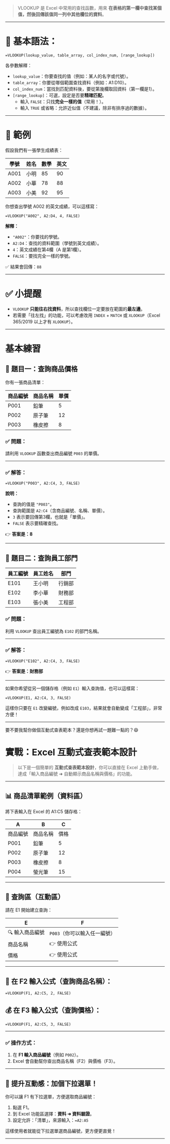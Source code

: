 > VLOOKUP 是 Excel 中常用的查找函數，用來 **在表格的第一欄中查找某個值，然後回傳該值同一列中其他欄位的資料**。

---

# 📘 基本語法：

```excel
=VLOOKUP(lookup_value, table_array, col_index_num, [range_lookup])
```

各參數解釋：

- `lookup_value`：你要查找的值（例如：某人的名字或代號）。
- `table_array`：你要從哪個範圍查找資料（例如：A1:D10）。
- `col_index_num`：當找到匹配資料後，要從第幾欄取回資料（第一欄是1）。
- `[range_lookup]`：可選，設定是否要**精確匹配**。
  - 輸入 `FALSE`：只找**完全一樣的值**（常用！）。
  - 輸入 `TRUE` 或省略：允許近似值（不建議，除非有排序過的數據）。

---

# 🧾 範例

假設我們有一張學生成績表：

| 學號 | 姓名   | 數學 | 英文 |
|------|--------|------|------|
| A001 | 小明   | 85   | 90   |
| A002 | 小華   | 78   | 88   |
| A003 | 小美   | 92   | 95   |

你想查出學號 A002 的英文成績，可以這樣寫：

```excel
=VLOOKUP("A002", A2:D4, 4, FALSE)
```

**解釋：**

- `"A002"`：你要找的學號。
- `A2:D4`：查找的資料範圍（學號到英文成績）。
- `4`：英文成績在第4欄（A 是第1欄）。
- `FALSE`：要找完全一樣的學號。

✅ 結果會回傳：`88`

---

# ✅ 小提醒

- `VLOOKUP` **只能往右找資料**，所以查找欄位一定要放在範圍的**最左邊**。
- 若需要「往左找」的功能，可以考慮改用 `INDEX` + `MATCH` 或 `XLOOKUP`（Excel 365/2019 以上才有 `XLOOKUP`）。

---

# 基本練習
## 📝 題目一：查詢商品價格

你有一張商品清單：

| 商品編號 | 商品名稱 | 單價 |
|----------|----------|------|
| P001     | 鉛筆     | 5    |
| P002     | 原子筆   | 12   |
| P003     | 橡皮擦   | 8    |

### ✅ 問題：
請利用 `VLOOKUP` 函數查出商品編號 `P003` 的單價。

---

### ✅ 解答：

```excel
=VLOOKUP("P003", A2:C4, 3, FALSE)
```

**說明：**
- 查詢的值是 `"P003"`。
- 查詢範圍是 `A2:C4`（含商品編號、名稱、單價）。
- `3` 表示要回傳第3欄，也就是「單價」。
- `FALSE` 表示要精確查找。

👉 **答案是：8**

---

## 📝 題目二：查詢員工部門

| 員工編號 | 員工姓名 | 部門     |
|----------|----------|----------|
| E101     | 王小明   | 行銷部   |
| E102     | 李小華   | 財務部   |
| E103     | 張小美   | 工程部   |

### ✅ 問題：
利用 `VLOOKUP` 查出員工編號為 `E102` 的部門名稱。

---

### ✅ 解答：

```excel
=VLOOKUP("E102", A2:C4, 3, FALSE)
```

👉 **答案是：財務部**

---

如果你希望從另一個儲存格（例如 `E1`）輸入查詢值，也可以這樣寫：

```excel
=VLOOKUP(E1, A2:C4, 3, FALSE)
```

這樣你只要在 `E1` 改變編號，例如改成 `E103`，結果就會自動變成「工程部」，非常方便！

---

要不要我幫你做個互動式查表範本？還是你想再試一題難一點的？😄

# 實戰：Excel 互動式查表範本設計

> 以下是一個簡單的 **互動式查表範本設計**，你可以直接在 Excel 上動手做，達成「輸入商品編號 ➜ 自動顯示商品名稱與價格」的功能。

---

## 📊 商品清單範例（資料區）

將下表輸入在 Excel 的 A1:C5 儲存格：

| A         | B         | C     |
|-----------|-----------|-------|
| 商品編號  | 商品名稱  | 價格  |
| P001      | 鉛筆      | 5     |
| P002      | 原子筆    | 12    |
| P003      | 橡皮擦    | 8     |
| P004      | 螢光筆    | 15    |

---

## 🎯 查詢區（互動區）

請在 E1 開始建立查詢：

| E         | F              |
|-----------|----------------|
| 🔍 輸入商品編號 | `P003`（你可以輸入任一編號） |
| 商品名稱       | 👉 使用公式 |
| 價格           | 👉 使用公式 |

---

## 🧮 在 F2 輸入公式（查詢商品名稱）：

```excel
=VLOOKUP(F1, A2:C5, 2, FALSE)
```

## 💰 在 F3 輸入公式（查詢價格）：

```excel
=VLOOKUP(F1, A2:C5, 3, FALSE)
```

---

### ✅ 操作方式：

1. 在 **F1 輸入商品編號**（例如 `P002`）。
2. Excel 會自動幫你查出商品名稱（F2）與價格（F3）。

---

## 🎁 提升互動感：加個下拉選單！

你可以讓 F1 有下拉選單，方便選取商品編號：

1. 點選 F1。
2. 到 Excel 功能區選擇：**資料 ➜ 資料驗證**。
3. 設定允許：「清單」，來源輸入：`=A2:A5`

這樣使用者就能從下拉選單選商品編號，更方便更直覺！

---